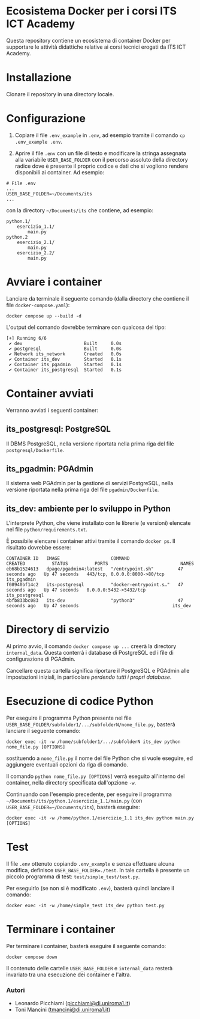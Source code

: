 # Ecosistema Docker per i corsi ITS ICT Academy #

Questa repository contiene un ecosistema di container Docker per supportare le attività didattiche relative ai corsi tecnici erogati da ITS ICT Academy.


# Installazione #

Clonare il repository in una directory locale.

# Configurazione #

1. Copiare il file `.env_example` in `.env`, ad esempio tramite il comando `cp .env_example .env`.

2. Aprire il file `.env` con un file di testo e modificare la stringa assegnata alla variabile `USER_BASE_FOLDER` con il percorso assoluto della directory radice dove è presente il proprio codice e dati che si vogliono rendere disponibili ai container. Ad esempio:

```
# File .env
...
USER_BASE_FOLDER=~/Documents/its
...
```

con la directory `~/Documents/its` che contiene, ad esempio:

```
python.1/
	esercizio_1.1/
		main.py
python.2
	esercizio_2.1/
		main.py
	esercizio_2.2/
		main.py
```


# Avviare i container #
Lanciare da terminale il seguente comando (dalla directory che contiene il file `docker-compose.yaml`):

```
docker compose up --build -d
```

L'output del comando dovrebbe terminare con qualcosa del tipo:

```
[+] Running 6/6
 ✔ dev                       Built     0.0s 
 ✔ postgresql                Built     0.0s 
 ✔ Network its_network       Created   0.0s 
 ✔ Container its_dev         Started   0.1s 
 ✔ Container its_pgadmin     Started   0.1s 
 ✔ Container its_postgresql  Started   0.1s 
```

# Container avviati #

Verranno avviati i seguenti container:

## its_postgresql: PostgreSQL ##
Il DBMS PostgreSQL, nella versione riportata nella prima riga del file `postgresql/Dockerfile`.

## its_pgadmin: PGAdmin ##
Il sistema web PGAdmin per la gestione di servizi PostgreSQL, nella versione riportata nella prima riga del file `pgadmin/Dockerfile`.

## its_dev: ambiente per lo sviluppo in Python ## 
L'interprete Python, che viene installato con le librerie (e versioni) elencate nel file `python/requirements.txt`.


È possibile elencare i container attivi tramite il comando `docker ps`. Il risultato dovrebbe essere:

```
CONTAINER ID   IMAGE                   COMMAND                  CREATED          STATUS          PORTS                           NAMES
eb68b1524613   dpage/pgadmin4:latest   "/entrypoint.sh"         47 seconds ago   Up 47 seconds   443/tcp, 0.0.0.0:8000->80/tcp   its_pgadmin
f08940bf14c2   its-postgresql          "docker-entrypoint.s…"   47 seconds ago   Up 47 seconds   0.0.0.0:5432->5432/tcp          its_postgresql
4bfb833bc083   its-dev                 "python3"                47 seconds ago   Up 47 seconds                                   its_dev
```

# Directory di servizio #

Al primo avvio, il comando `docker compose up ...` creerà la directory `internal_data`. Questa conterrà i database di PostgreSQL ed i file di configurazione di PGAdmin. 

Cancellare questa cartella significa riportare il PostgreSQL e PGAdmin alle impostazioni iniziali, in particolare *perdendo tutti i propri database*.


# Esecuzione di codice Python #

Per eseguire il programma Python presente nel file `USER_BASE_FOLDER/subfolder1/.../subfolderN/nome_file.py`, basterà lanciare il seguente comando:

```
docker exec -it -w /home/subfolder1/.../subfolderN its_dev python nome_file.py [OPTIONS]
```

sostituendo a `nome_file.py` il nome del file Python che si vuole eseguire, ed aggiungere eventuali opzioni da riga di comando.

Il comando `python nome_file.py [OPTIONS]` verrà eseguito all'interno del container, nella directory specificata dall'opzione `-w`.

Continuando con l'esempio precedente, per eseguire il programma `~/Documents/its/python.1/esercizio_1.1/main.py` (con `USER_BASE_FOLDER=~/Documents/its`), basterà eseguire:

```
docker exec -it -w /home/python.1/esercizio_1.1 its_dev python main.py [OPTIONS]
```

# Test #

Il file `.env` ottenuto copiando `.env_example` e senza effettuare alcuna modifica, definisce `USER_BASE_FOLDER=./test`. 
In tale cartella è presente un piccolo programma di test: `test/simple_test/test.py`.

Per eseguirlo (se non si è modificato `.env`), basterà quindi lanciare il comando:

```
docker exec -it -w /home/simple_test its_dev python test.py
```

# Terminare i container #

Per terminare i container, basterà eseguire il seguente comando:

```
docker compose down
```

Il contenuto delle cartelle `USER_BASE_FOLDER` e `internal_data` resterà invariato tra una esecuzione dei container e l'altra.


### Autori ###

* Leonardo Picchiami ([picchiami@di.uniroma1.it](picchiami@di.uniroma1.it))
* Toni Mancini ([tmancini@di.uniroma1.it](tmancini@di.uniroma1.it))